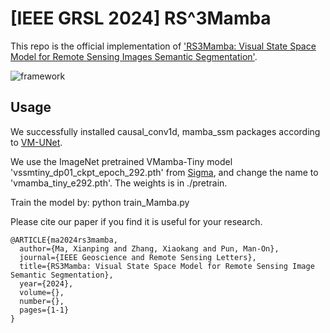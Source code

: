 # [IEEE GRSL 2024] RS^3Mamba

This repo is the official implementation of ['RS3Mamba: Visual State Space Model for Remote Sensing Images Semantic Segmentation'](https://ieeexplore.ieee.org/abstract/document/10556777).

![framework](https://github.com/sstary/SSRS/blob/main/docs/RS3Mamba.png)

## Usage
We successfully installed causal_conv1d, mamba_ssm packages according to [VM-UNet](https://github.com/JCruan519/VM-UNet).

We use the ImageNet pretrained VMamba-Tiny model 'vssmtiny_dp01_ckpt_epoch_292.pth' from [Sigma](https://github.com/zifuwan/Sigma), and change the name to 'vmamba_tiny_e292.pth'. The weights is in ./pretrain.

Train the model by: python train_Mamba.py

Please cite our paper if you find it is useful for your research.

```
@ARTICLE{ma2024rs3mamba,
  author={Ma, Xianping and Zhang, Xiaokang and Pun, Man-On},
  journal={IEEE Geoscience and Remote Sensing Letters}, 
  title={RS3Mamba: Visual State Space Model for Remote Sensing Image Semantic Segmentation}, 
  year={2024},
  volume={},
  number={},
  pages={1-1}
}
  ```
